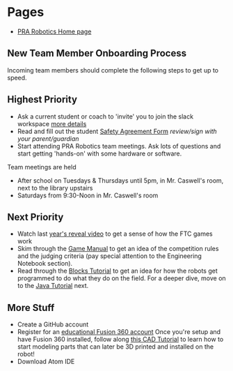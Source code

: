 # Pages
* [PRA Robotics Home page](/)

## New Team Member Onboarding Process

Incoming team members should complete the following steps to get up to speed.

## Highest Priority
* Ask a current student or coach to 'invite' you to join the slack workspace [more details](./communications.html)
* Read and fill out the student [Safety Agreement Form](https://docs.google.com/document/d/1DEZTf5IYDHbeY0EzAF4iQCYHgVSQjJzW6hGhu74798E/edit?usp=sharing) *review/sign with your parent/guardian*
* Start attending PRA Robotics team meetings.  Ask lots of questions and start getting 'hands-on' with some hardware or software.

Team meetings are held 
* After school on Tuesdays & Thursdays until 5pm, in Mr. Caswell's room, next to the library upstairs
* Saturdays from 9:30-Noon in Mr. Caswell's room


## Next Priority
* Watch last [year's reveal video](https://youtu.be/rR4gR4l2XA8?t=128) to get a sense of how the FTC games work 
* Skim through the [Game Manual](https://www.firstinspires.org/resource-library/ftc/game-and-season-info) to get an idea of the competition rules and the judging criteria (pay special attention to the Engineering Notebook section).
* Read through the [Blocks Tutorial](https://github.com/FIRST-Tech-Challenge/SKYSTONE/wiki/Blocks-Tutorial) to get an idea for how the robots get programmed to do what they do on the field.  For a deeper dive, move on to the [Java Tutorial](https://github.com/FIRST-Tech-Challenge/SKYSTONE/wiki/OnBot-Java-Tutorial) next.

## More Stuff
* Create a GitHub account
* Register for an [educational Fusion 360 account](https://www.autodesk.com/products/fusion-360/students-teachers-educators)
Once you're setup and have Fusion 360 installed, follow along [this CAD Tutorial](https://youtu.be/A5bc9c3S12g) to learn how
to start modeling parts that can later be 3D printed and installed on the robot!
* Download Atom IDE

